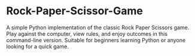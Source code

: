 # Rock-Paper-Scissor-Game
A simple Python implementation of the classic Rock Paper Scissors game. Play against the computer, view rules, and enjoy outcomes in this command-line version. Suitable for beginners learning Python or anyone looking for a quick game.
